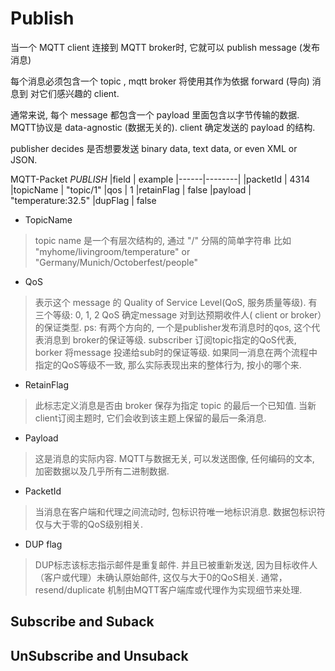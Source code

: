# Publish

当一个 MQTT client 连接到 MQTT broker时, 它就可以 publish message (发布消息)

每个消息必须包含一个 topic , mqtt broker 将使用其作为依据 forward (导向) 消息到
对它们感兴趣的 client.

通常来说, 每个 message 都包含一个 payload 里面包含以字节传输的数据.
MQTT协议是 data-agnostic (数据无关的). client 确定发送的 payload 的结构.

publisher decides 是否想要发送 binary data, text data, or even XML or JSON.

MQTT-Packet
*PUBLISH*
|field | example
|------|--------|
|packetId | 4314
|topicName | "topic/1"
|qos | 1
|retainFlag | false
|payload | "temperature:32.5"
|dupFlag | false

* TopicName

> topic name 是一个有层次结构的, 通过 "/" 分隔的简单字符串
> 比如 "myhome/livingroom/temperature" or "Germany/Munich/Octoberfest/people"

* QoS

> 表示这个 message 的 Quality of Service Level(QoS, 服务质量等级).
> 有三个等级: 0, 1, 2
> QoS 确定message 对到达预期收件人( client or broker）的保证类型.
> ps: 有两个方向的, 一个是publisher发布消息时的qos, 这个代表消息到 broker的保证等级.
> subscriber 订阅topic指定的QoS代表, borker 将message 投递给sub时的保证等级.
> 如果同一消息在两个流程中指定的QoS等级不一致, 那么实际表现出来的整体行为, 按小的哪个来.

* RetainFlag

> 此标志定义消息是否由 broker 保存为指定 topic 的最后一个已知值.
> 当新client订阅主题时, 它们会收到该主题上保留的最后一条消息.

* Payload

> 这是消息的实际内容.
> MQTT与数据无关, 可以发送图像, 任何编码的文本, 加密数据以及几乎所有二进制数据.

* PacketId

> 当消息在客户端和代理之间流动时, 包标识符唯一地标识消息.
> 数据包标识符仅与大于零的QoS级别相关.

* DUP flag

> DUP标志该标志指示邮件是重复邮件.
> 并且已被重新发送, 因为目标收件人（客户或代理）未确认原始邮件, 这仅与大于0的QoS相关.
> 通常，resend/duplicate 机制由MQTT客户端库或代理作为实现细节来处理.

## Subscribe and Suback

## UnSubscribe and Unsuback


